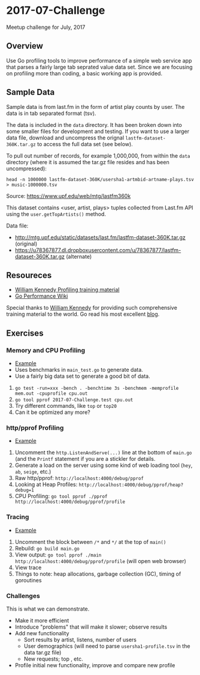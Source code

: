 # 2017-07-Challenge
Meetup challenge for July, 2017

## Overview

Use Go profiling tools to improve performance of a simple web service app that parses a fairly large tab seprated value data set. Since we are focusing on profiling more than coding, a basic working app is provided.


## Sample Data

Sample data is from last.fm in the form of artist play counts by user.  The data is in tab separated format (tsv).

The data is included in the `data` directory. It has been broken down into some smaller files for development and testing. If you want to use a larger data file, download and uncompress the orignal `lastfm-dataset-360K.tar.gz` to access the full data set (see below).

To pull out <n> number of records, for example 1,000,000, from within the `data` directory (where it is assumed the tar.gz file resides and has been uncompressed):

```
head -n 1000000 lastfm-dataset-360K/usersha1-artmbid-artname-plays.tsv > music-1000000.tsv
```

Source: https://www.upf.edu/web/mtg/lastfm360k

This dataset contains <user, artist, plays> tuples collected from Last.fm API using the `user.getTopArtists()` method.

Data file:

* http://mtg.upf.edu/static/datasets/last.fm/lastfm-dataset-360K.tar.gz (original)
* https://u78367877.dl.dropboxusercontent.com/u/78367877/lastfm-dataset-360K.tar.gz (alternate)

## Resoureces

* [William Kennedy Profiling training material](https://github.com/ardanlabs/gotraining/tree/master/topics/go/profiling)
* [Go Performance Wiki](https://github.com/golang/go/wiki/Performance)

Special thanks to [William Kennedy](https://www.ardanlabs.com/) for providing such comprehensive training material to the world. Go read his most excellent [blog](https://www.goinggo.net/).

## Exercises

### Memory and CPU Profiling

* [Example](https://github.com/ardanlabs/gotraining/tree/master/topics/go/profiling/memcpu)
* Uses benchmarks in `main_test.go` to generate data.
* Use a fairly big data set to generate a good bit of data.

1. `go test -run=xxx -bench . -benchtime 3s -benchmem -memprofile mem.out -cpuprofile cpu.out`
2. `go tool pprof 2017-07-Challenge.test cpu.out`
3. Try different commands, like `top` or `top20`
4. Can it be optimized any more?

### http/pprof Profiling

* [Example](https://github.com/ardanlabs/gotraining/blob/master/topics/go/profiling/pprof/README.md)

1. Uncomment the `http.ListenAndServe(...)` line at the bottom of `main.go` (and the `Printf` statement if you are a stickler for details.
2. Generate a load on the server using some kind of web loading tool (`hey`, `ab`, `seige`, etc.)
3. Raw http/pprof: `http://localhost:4000/debug/pprof`
4. Looking at Heap Profiles: `http://localhost:4000/debug/pprof/heap?debug=1`
5. CPU Profiling: `go tool pprof ./pprof http://localhost:4000/debug/pprof/profile`

### Tracing

* [Example](https://github.com/ardanlabs/gotraining/tree/f5a66e4f7a153e4b4f73dd264b8d86835e45efd9/topics/go/profiling/trace)

1. Uncomment the block between `/*` and `*/` at the top of `main()`
2. Rebuild: `go build main.go`
3. View output: `go tool pprof ./main http://localhost:4000/debug/pprof/profile` (will open web browser)
4. View trace
5. Things to note: heap allocations, garbage collection (GC), timing of goroutines

### Challenges

This is what we can demonstrate.

* Make it more efficient
* Introduce "problems" that will make it slower; observe results
* Add new functionality
   * Sort results by artist, listens, number of users
   * User demographics (will need to parse `usersha1-profile.tsv` in the data tar.gz file)
   * New requests; top <n>, etc.
* Profile initial new functionality, improve and compare new profile

